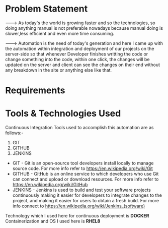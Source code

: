 # Problem Statement
---> As today's the world is growing faster and so the technologies, so doing anything manual is not preferable nowadays because manual doing is slower,less efficient and even          more time consuming.

---> Automation is the need of today's generation and here I came up with the automation within integration and deployment of our projects on the server-side so that whenever          Developer finishes writting the code or change something into the code, within one click, the changes will be updated on the server and client can see the changes on their        end without any breakdown in the site or anything else like that. 

# Requirements
# Tools & Technologies Used
  Continuous Integration Tools used to accomplish this automation are as follows:-
  1. GIT
  2. GITHUB
  3. JENKINS
  
  * GIT -  Git is an open-source tool developers install locally to manage source code. For more info refer to https://en.wikipedia.org/wiki/Git
  * GITHUB - GitHub is an online service to which developers who use Git can connect and upload or download resources. For more info refer to https://en.wikipedia.org/wiki/GitHub
  * JENKINS - Jenkins is used to build and test your software projects continuously making it easier for developers to integrate changes to the project, and making it easier for       users to obtain a fresh build. For more info connect to https://en.wikipedia.org/wiki/Jenkins_(software)
  
  Technology which I used here for continuous deployment is  <b>DOCKER</b> Containerization and OS I used here is  <b>RHEL8</b>  
  
